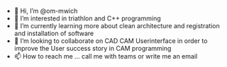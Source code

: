 - 👋 Hi, I’m @om-mwich
- 👀 I’m interested in triathlon and C++ programming
- 🌱 I’m currently learning more about clean architecture and registration and installation of software
- 💞️ I’m looking to collaborate on CAD CAM Userinterface in order to improve the User success story in CAM programming
- 📫 How to reach me ... call me with teams or write me an email

<!---
om-mwich/om-mwich is a ✨ special ✨ repository because its `README.md` (this file) appears on your GitHub profile.
You can click the Preview link to take a look at your changes.
--->
